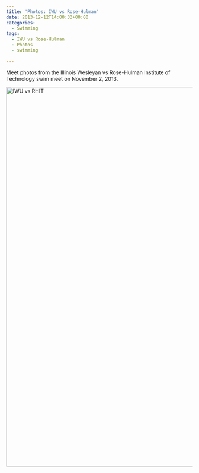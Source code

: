 ```yaml
---
title: 'Photos: IWU vs Rose-Hulman'
date: 2013-12-12T14:00:33+00:00
categories:
  - Swimming
tags:
  - IWU vs Rose-Hulman
  - Photos
  - swimming

---
```

Meet photos from the Illinois Wesleyan vs Rose-Hulman Institute of Technology swim meet on November 2, 2013.

<a data-flickr-embed="true"  href="https://www.flickr.com/photos/mcmullen_greg/albums/72157666024515985" title="IWU vs RHIT"><img src="https://farm6.staticflickr.com/5504/10662695076_9744ecc062_b.jpg" width="680" height="1024" alt="IWU vs RHIT"></a><script async src="//embedr.flickr.com/assets/client-code.js" charset="utf-8"></script>
